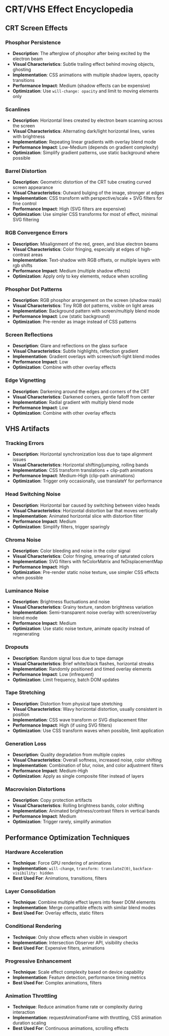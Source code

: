 # CRT/VHS Effect Encyclopedia

## CRT Screen Effects

### Phosphor Persistence
- **Description**: The afterglow of phosphor after being excited by the electron beam
- **Visual Characteristics**: Subtle trailing effect behind moving objects, ghosting
- **Implementation**: CSS animations with multiple shadow layers, opacity transitions
- **Performance Impact**: Medium (shadow effects can be expensive)
- **Optimization**: Use `will-change: opacity` and limit to moving elements only

### Scanlines
- **Description**: Horizontal lines created by electron beam scanning across the screen
- **Visual Characteristics**: Alternating dark/light horizontal lines, varies with brightness
- **Implementation**: Repeating linear gradients with overlay blend mode
- **Performance Impact**: Low-Medium (depends on gradient complexity)
- **Optimization**: Simplify gradient patterns, use static background where possible

### Barrel Distortion
- **Description**: Geometric distortion of the CRT tube creating curved screen appearance
- **Visual Characteristics**: Outward bulging of the image, stronger at edges
- **Implementation**: CSS transform with perspective/scale + SVG filters for fine control
- **Performance Impact**: High (SVG filters are expensive)
- **Optimization**: Use simpler CSS transforms for most of effect, minimal SVG filtering

### RGB Convergence Errors
- **Description**: Misalignment of the red, green, and blue electron beams
- **Visual Characteristics**: Color fringing, especially at edges of high-contrast areas
- **Implementation**: Text-shadow with RGB offsets, or multiple layers with rgb shifts
- **Performance Impact**: Medium (multiple shadow effects)
- **Optimization**: Apply only to key elements, reduce when scrolling

### Phosphor Dot Patterns
- **Description**: RGB phosphor arrangement on the screen (shadow mask)
- **Visual Characteristics**: Tiny RGB dot patterns, visible on light areas
- **Implementation**: Background pattern with screen/multiply blend mode
- **Performance Impact**: Low (static background)
- **Optimization**: Pre-render as image instead of CSS patterns

### Screen Reflections
- **Description**: Glare and reflections on the glass surface
- **Visual Characteristics**: Subtle highlights, reflection gradient
- **Implementation**: Gradient overlays with screen/soft-light blend modes
- **Performance Impact**: Low
- **Optimization**: Combine with other overlay effects

### Edge Vignetting
- **Description**: Darkening around the edges and corners of the CRT
- **Visual Characteristics**: Darkened corners, gentle falloff from center
- **Implementation**: Radial gradient with multiply blend mode
- **Performance Impact**: Low
- **Optimization**: Combine with other overlay effects

## VHS Artifacts

### Tracking Errors
- **Description**: Horizontal synchronization loss due to tape alignment issues
- **Visual Characteristics**: Horizontal shifting/jumping, rolling bands
- **Implementation**: CSS transform translations + clip-path animations
- **Performance Impact**: Medium-High (clip-path animations)
- **Optimization**: Trigger only occasionally, use translateY for performance

### Head Switching Noise
- **Description**: Horizontal bar caused by switching between video heads
- **Visual Characteristics**: Horizontal distortion bar that moves vertically
- **Implementation**: Animated horizontal slice with distortion filter
- **Performance Impact**: Medium
- **Optimization**: Simplify filters, trigger sparingly

### Chroma Noise
- **Description**: Color bleeding and noise in the color signal
- **Visual Characteristics**: Color fringing, smearing of saturated colors
- **Implementation**: SVG filters with feColorMatrix and feDisplacementMap
- **Performance Impact**: High
- **Optimization**: Pre-render static noise texture, use simpler CSS effects when possible

### Luminance Noise
- **Description**: Brightness fluctuations and noise
- **Visual Characteristics**: Grainy texture, random brightness variation
- **Implementation**: Semi-transparent noise overlay with screen/overlay blend mode
- **Performance Impact**: Medium
- **Optimization**: Use static noise texture, animate opacity instead of regenerating

### Dropouts
- **Description**: Random signal loss due to tape damage
- **Visual Characteristics**: Brief white/black flashes, horizontal streaks
- **Implementation**: Randomly positioned and timed overlay elements
- **Performance Impact**: Low (infrequent)
- **Optimization**: Limit frequency, batch DOM updates

### Tape Stretching
- **Description**: Distortion from physical tape stretching
- **Visual Characteristics**: Wavy horizontal distortion, usually consistent in position
- **Implementation**: CSS wave transform or SVG displacement filter
- **Performance Impact**: High (if using SVG filters)
- **Optimization**: Use CSS transform waves when possible, limit application

### Generation Loss
- **Description**: Quality degradation from multiple copies
- **Visual Characteristics**: Overall softness, increased noise, color shifting
- **Implementation**: Combination of blur, noise, and color adjustment filters
- **Performance Impact**: Medium-High
- **Optimization**: Apply as single composite filter instead of layers

### Macrovision Distortions
- **Description**: Copy protection artifacts
- **Visual Characteristics**: Rolling brightness bands, color shifting
- **Implementation**: Animated brightness/contrast filters in vertical bands
- **Performance Impact**: Medium
- **Optimization**: Trigger rarely, simplify animation

## Performance Optimization Techniques

### Hardware Acceleration
- **Technique**: Force GPU rendering of animations
- **Implementation**: `will-change`, `transform: translateZ(0)`, `backface-visibility: hidden`
- **Best Used For**: Animations, transitions, filters

### Layer Consolidation
- **Technique**: Combine multiple effect layers into fewer DOM elements
- **Implementation**: Merge compatible effects with similar blend modes
- **Best Used For**: Overlay effects, static filters

### Conditional Rendering
- **Technique**: Only show effects when visible in viewport
- **Implementation**: Intersection Observer API, visibility checks
- **Best Used For**: Expensive filters, animations

### Progressive Enhancement
- **Technique**: Scale effect complexity based on device capability
- **Implementation**: Feature detection, performance timing metrics
- **Best Used For**: Complex animations, filters

### Animation Throttling
- **Technique**: Reduce animation frame rate or complexity during interaction
- **Implementation**: requestAnimationFrame with throttling, CSS animation duration scaling
- **Best Used For**: Continuous animations, scrolling effects
